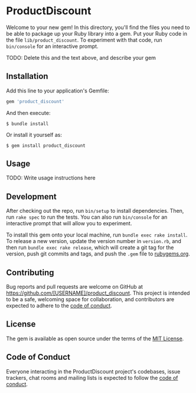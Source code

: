 # ProductDiscount

Welcome to your new gem! In this directory, you'll find the files you need to be able to package up your Ruby library into a gem. Put your Ruby code in the file `lib/product_discount`. To experiment with that code, run `bin/console` for an interactive prompt.

TODO: Delete this and the text above, and describe your gem

## Installation

Add this line to your application's Gemfile:

```ruby
gem 'product_discount'
```

And then execute:

    $ bundle install

Or install it yourself as:

    $ gem install product_discount

## Usage

TODO: Write usage instructions here

## Development

After checking out the repo, run `bin/setup` to install dependencies. Then, run `rake spec` to run the tests. You can also run `bin/console` for an interactive prompt that will allow you to experiment.

To install this gem onto your local machine, run `bundle exec rake install`. To release a new version, update the version number in `version.rb`, and then run `bundle exec rake release`, which will create a git tag for the version, push git commits and tags, and push the `.gem` file to [rubygems.org](https://rubygems.org).

## Contributing

Bug reports and pull requests are welcome on GitHub at https://github.com/[USERNAME]/product_discount. This project is intended to be a safe, welcoming space for collaboration, and contributors are expected to adhere to the [code of conduct](https://github.com/[USERNAME]/product_discount/blob/master/CODE_OF_CONDUCT.md).


## License

The gem is available as open source under the terms of the [MIT License](https://opensource.org/licenses/MIT).

## Code of Conduct

Everyone interacting in the ProductDiscount project's codebases, issue trackers, chat rooms and mailing lists is expected to follow the [code of conduct](https://github.com/[USERNAME]/product_discount/blob/master/CODE_OF_CONDUCT.md).
